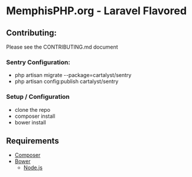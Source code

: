 # MemphisPHP.org - Laravel Flavored

## Contributing:

Please see the CONTRIBUTING.md document

### Sentry Configuration:

* php artisan migrate --package=cartalyst/sentry
* php artisan config:publish cartalyst/sentry

### Setup / Configuration

* clone the repo
* composer install
* bower install



## Requirements

* [Composer](http://www.getcomposer.org)
* [Bower](http://www.bower.io)
    * [Node.js](http://www.nodejs.org)